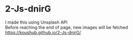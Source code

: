 # 2-Js-dnirG
I made this using Unsplash API <br>
Before reaching the end of page, new images will be fetched
https://koushub.github.io/2-Js-dnirG/
